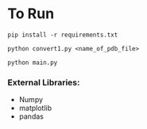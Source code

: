 # To Run

```
pip install -r requirements.txt

python convert1.py <name_of_pdb_file>

python main.py
```

### External Libraries:

- Numpy
- matplotlib
- pandas
